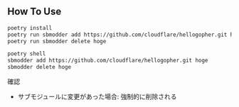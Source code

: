 


## How To Use
```bash
poetry install
poetry run sbmodder add https://github.com/cloudflare/hellogopher.git hoge
poetry run sbmodder delete hoge

poetry shell
sbmodder add https://github.com/cloudflare/hellogopher.git hoge
sbmodder delete hoge
```



確認
- サブモジュールに変更があった場合: 強制的に削除される

